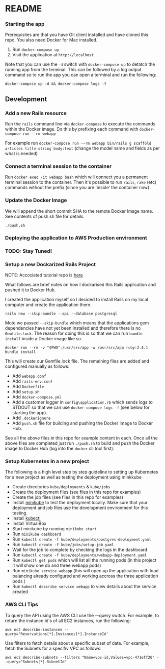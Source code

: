 # README

### Starting the app

Prerequisites are that you have Git client installed and have cloned this repo. You also need Docker for Mac installed.

1. Run `docker-compose up`
1. Visit the application at `http://localhost`

Note that you can use the `-d` switch with `docker-compose up` to detatch the running app from the terminal. This can be followed by a log output command so to run the app you can open a terminal and run the following:

`docker-compose up -d && docker-compose logs -f`

## Development

### Add a new Rails resource

Run the `rails` command line via `docker-compose` to execute the commands within the Docker image. Do this by prefixing each command with `docker-compose run --rm webapp`

For example run `docker-compose run --rm webapp bin/rails g scaffold articles title:string body:text` (change the model name and fields as per what is needed)

### Connect a terminal session to the container

Run `docker exec -it webapp bash` which will connect you a permanent terminal session to the container. Then it's possible to run `rails`, `rake` (etc) commands without the prefix (since you are 'inside' the container now).

### Update the Docker Image

We will append the short commit SHA to the remote Docker Image name. See contents of push.sh file for details.

`./push.sh`

### Deploying the application to AWS Production environment 

### TODO: Stay Tuned!

### Setup a new Dockarized Rails Project

NOTE: Accociated tutorial repo is [here](https://github.com/Apress/deploying-rails-w-docker)

What follows are brief notes on how I dockarised this Rails application and pushed it to Docker Hub.

I created the application myself so I decided to install Rails on my local computer and create the application there. 

`rails new --skip-bundle --api --database postgresql`

Mote we passed `--skip-bundle` which means that the applications gem dependencies have not yet been installed and therefore there is no `Gemfile.lock`. The reason for doing this is so that we can run `bundle install` inside a Docker image like so.

`docker run --rm -v "$PWD":/usr/src/app -w /usr/src/app ruby:2.4.1 bundle install`

This will create our Gemfile.lock file. The remaining files are added and configured manually as follows:

* Add `webapp.conf` 
* Add `rails-env.conf`
* Add `Dockerfile`
* Add `setup.sh`
* Add `docker-compose.yml`
* Add a customer logger in `config\application.rb` which sends logs to STDOUT so that we can use `docker-compose logs -f` (see below for starting the app).
* Add `.dockerignore`
* Add `push.sh` file for building and pushing the Docker image to Docker Hub.

See all the above files in this repo for example content in each. Once all the above files are completed just run `./push.sh` to build and push the Docker image to Docker Hub (log into the `docker` cli tool first).

### Setup Kubernetes in a new project

The following is a high level step by step guideline to setting up Kubernetes for a new project as well as testing the deployment using minkkube

* Create directories `kube/deployments` & `kube/jobs`
* Create the deployment files  (see files in this repo for examples)
* Create the job files (see files in this repo for examples)
* Install [minikube](https://github.com/kubernetes/minikube) to test the deployment locally. Make sure that your deployment and job files use the development environment for this testing.
* Install [kubectl](https://kubernetes.io/docs/getting-started-guides/minikube/#download-kubectl)
* Install VirtualBox
* Start minikube by running `minikube start`
* Run `minikube dashboard`
* Run `kubectl create -f kube/deployments/postgres-deployment.yaml`
* Run `kubectl create -f kube/jobs/setup-job.yaml`
* Wait for the job to complete by checking the logs in the dashboard
* Run `kubectl create -f kube/deployments/webapp-deployment.yaml`
* Run `kubectl get pods` which will list all the running pods (in this project it will show one db and three webapp pods)
* Run `minikube service webapp` (this will open up the application with load balancing already configured and working accross the three application pods )
* Run `kubectl describe service webapp` to view details about the service created

### AWS CLI Tips

To query the API using the AWS CLI use the --query switch. For example, to return the instance id's of all EC2 instances, run the following:

`aws ec2 describe-instances --query='Reservations[*].Instances[*].InstanceId'`

Use filters to fetch details about a specific subset of data. For example, fetch the Subnets for a specifiv VPC as follows:

`aws ec2 describe-subnets --filters "Name=vpc-id,Values=vpc-471eff20" --query="Subnets[*].SubnetId"`